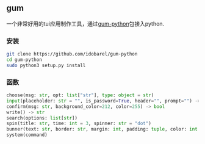 ## gum

一个非常好用的tui应用制作工具，通过[gum-python](https://github.com/idobarel/gum-python.git)包接入python.

### 安装

```bash
git clone https://github.com/idobarel/gum-python
cd gum-python
sudo python3 setup.py install
```

### 函数

```python
choose(msg: str, opt: list["str"], type: object = str)
input(placeholder: str = "", is_password=True, header="", prompt="") -> str
confirm(msg: str, background_color=212, color=255) -> bool
write() -> str
search(options: list[str])
spin(title: str, time: int = 3, spinner: str = "dot")
bunner(text: str, border: str, margin: int, padding: tuple, color: int = 212)
system(command)
```

